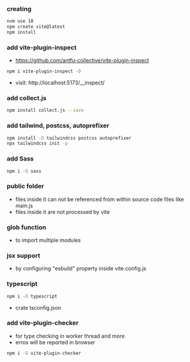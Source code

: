 ### creating
```bash
nvm use 18
npm create vite@latest
npm install
```

### add vite-plugin-inspect
- https://github.com/antfu-collective/vite-plugin-inspect
```bash
npm i vite-plugin-inspect -D
```
- visit: http://localhost:5173/__inspect/


### add collect.js
```bash
npm install collect.js --save
```

### add tailwind, postcss, autoprefixer
```bash
npm install -D tailwindcss postcss autoprefixer
npx tailwindcss init -p
```

### add Sass
```bash
npm i -D sass
```

### public folder
- files inside it can not be referenced from within source code files like main.js
- files inside it are not processed by vite

### glob function
- to import multiple modules

### jsx support
- by configuring "esbuild" property inside vite.config.js

### typescript
```bash
npm i -D typescript
```
- crate tsconfig.json

### add vite-plugin-checker
- for type checking in worker thread and more
- erros will be reported in browser
```bash
npm i -D vite-plugin-checker
```